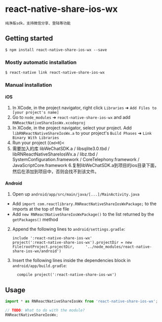 
# react-native-share-ios-wx
`纯净版sdk，支持微信分享、登陆等功能`

## Getting started

`$ npm install react-native-share-ios-wx --save`

### Mostly automatic installation

`$ react-native link react-native-share-ios-wx`

### Manual installation


#### iOS

1. In XCode, in the project navigator, right click `Libraries` ➜ `Add Files to [your project's name]`
2. Go to `node_modules` ➜ `react-native-share-ios-wx` and add `RNReactNativeShareIosWx.xcodeproj`
3. In XCode, in the project navigator, select your project. Add `libRNReactNativeShareIosWx.a` to your project's `Build Phases` ➜ `Link Binary With Libraries`
4. Run your project (`Cmd+R`)<
5. 需要加入的库 libWeChatSDK.a / libsqlite3.0.tbd / libRNReactNativeShareIosWx.a / libz.tbd / SystemConfiguration.framework / CoreTelephony.framework / JavaScriptCore.framework
6.复制libWeChatSDK.a到项目的ios目录下面，然后在添加到项目中，否则会找不到该文件。


#### Android

1. Open up `android/app/src/main/java/[...]/MainActivity.java`
  - Add `import com.reactlibrary.RNReactNativeShareIosWxPackage;` to the imports at the top of the file
  - Add `new RNReactNativeShareIosWxPackage()` to the list returned by the `getPackages()` method
2. Append the following lines to `android/settings.gradle`:
  	```
  	include ':react-native-share-ios-wx'
  	project(':react-native-share-ios-wx').projectDir = new File(rootProject.projectDir, 	'../node_modules/react-native-share-ios-wx/android')
  	```
3. Insert the following lines inside the dependencies block in `android/app/build.gradle`:
  	```
      compile project(':react-native-share-ios-wx')
  	```
    
## Usage
```javascript
import * as RNReactNativeShareIosWx from 'react-native-share-ios-wx';

// TODO: What to do with the module?
RNReactNativeShareIosWx;
```
  
